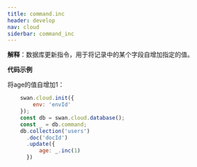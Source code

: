 ```yaml
---
title: command.inc
header: develop
nav: cloud
siderbar: command_inc
---
```

 


**解释**：数据库更新指令，用于将记录中的某个字段自增加指定的值。

**代码示例**

将age的值自增加1：

```js
    swan.cloud.init({
        env: 'envId'
    });
    const db = swan.cloud.database();
    const _ = db.command;
    db.collection('users')
      .doc('docId')
      .update({
          age: _.inc(1)
      })
```

